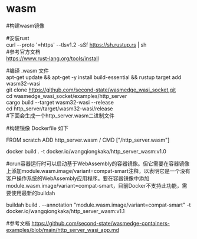 # wasm
#构建wasm镜像

#安装rust  
curl --proto '=https' --tlsv1.2 -sSf https://sh.rustup.rs | sh  
#参考官方文档  
https://www.rust-lang.org/tools/install

#编译 .wasm 文件  
apt-get update && apt-get -y install build-essential && rustup target add wasm32-wasi  
git clone https://github.com/second-state/wasmedge_wasi_socket.git  
cd wasmedge_wasi_socket/examples/http_server  
cargo build --target wasm32-wasi --release  
cd http_server/target/wasm32-wasi/release  
#下面会生成一个http_server.wasm二进制文件  


#构建镜像
Dockerfile 如下

FROM scratch
ADD http_server.wasm /
CMD ["/http_server.wasm"]

docker build . -t docker.io/wangqiongkaka/http_server_wasm:v1.0


#crun容器运行时可以启动基于WebAssembly的容器镜像。但它需要在容器镜像上添加module.wasm.image/variant=compat-smart注释，以表明它是一个没有客户操作系统的WebAssembly应用程序。要在容器镜像中添加 module.wasm.image/variant=compat-smart，目前Docker不支持此功能，需要使用最新的buildah

buildah build . --annotation "module.wasm.image/variant=compat-smart" -t docker.io/wangqiongkaka/http_server_wasm:v1.1

#参考文档
https://github.com/second-state/wasmedge-containers-examples/blob/main/http_server_wasi_app.md
